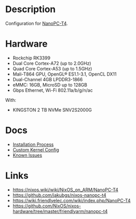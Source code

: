 # Description

Configuration for [NanoPC-T4](https://wiki.friendlyelec.com/wiki/index.php/NanoPC-T4).

# Hardware

* Rockchip RK3399
* Dual Core Cortex-A72 (up to 2.0GHz)
* Quad Core Cortex-A53 (up to 1.5GHz)
* Mali-T864 GPU, OpenGL® ES1.1-3.1, OpenCL DX11
* Dual-Channel 4GB LPDDR3-1866
* eMMC: 16GB, MicroSD up to 128GB
* Gbps Ethernet, Wi-Fi 802.11a/b/g/n/ac

With:

* KINGSTON 2 TB NVMe SNV2S2000G

# Docs

* [Installation Process](./INSTALL.md)
* [Custom Kernel Config](./KERNEL.md)
* [Known Issues](./KNOWN_ISSUES.md)

# Links

* https://nixos.wiki/wiki/NixOS_on_ARM/NanoPC-T4
* https://github.com/jakubgs/nixos-nanopc-t4
* https://wiki.friendlyelec.com/wiki/index.php/NanoPC-T4
* https://github.com/NixOS/nixos-hardware/tree/master/friendlyarm/nanopc-t4
